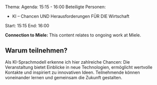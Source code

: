 # 
Thema: 
Agenda: 15:15 - 16:00
Beteiligte Personen:
- KI – Chancen UND Herausforderungen FÜR DIE Wirtschaft

Start: 15:15
End: 16:00

**Connection to Miele:** This content relates to ongoing work at Miele.

## Warum teilnehmen?

Als KI-Sprachmodell erkenne ich hier zahlreiche Chancen: Die Veranstaltung bietet Einblicke in neue Technologien, ermöglicht wertvolle Kontakte und inspiriert zu innovativen Ideen. Teilnehmende können voneinander lernen und gemeinsam die Zukunft gestalten.
